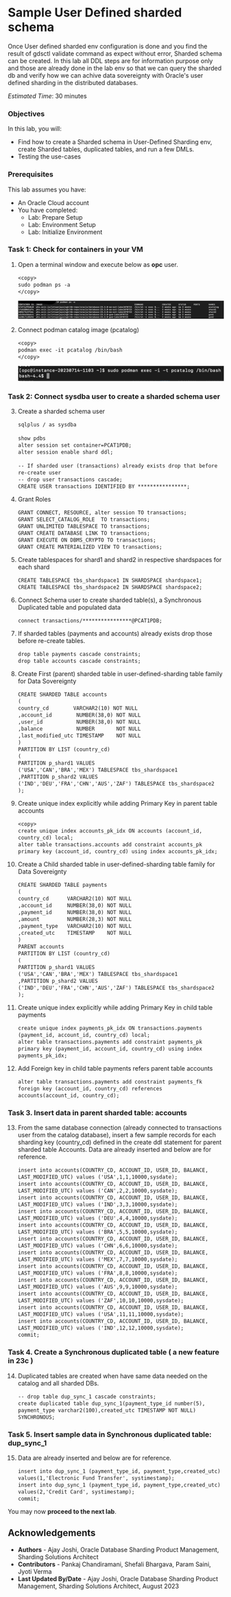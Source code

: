 # Sample User Defined sharded schema

Once User defined sharded env configuration is done and you find the result of gdsctl validate command as expect without error, Sharded schema can be created. In this lab all DDL steps are for information purpose only and those are already done in the lab env so that we can query the sharded db and verify how we can achive data sovereignty with Oracle's user defined sharding in the distributed databases.

*Estimated Time*:  30 minutes

### Objectives

In this lab, you will:

* Find how to create a Sharded schema in User-Defined Sharding env, create Sharded tables, duplicated tables, and run a few DMLs.
* Testing the use-cases

### Prerequisites

This lab assumes you have:

* An Oracle Cloud account
* You have completed:
  * Lab: Prepare Setup
  * Lab: Environment Setup
  * Lab: Initialize Environment

### Task 1: Check for containers in your VM

1. Open a terminal window and execute below as **opc** user.

    ```
    <copy>
    sudo podman ps -a
    </copy>
    ```

     ![<podman containers>](./images/uds-podman-containers.png " ")

2. Connect podman catalog image (pcatalog)

    ```
    <copy>
    podman exec -it pcatalog /bin/bash
    </copy>
    ```

     ![<Connect podman Catalog Image pcatalog>](./images/uds-connect-catalog-podman-image.png " ")

### Task 2: Connect sysdba user to create a sharded schema user

3. Create a sharded schema user

    ```
    sqlplus / as sysdba

    show pdbs
    alter session set container=PCAT1PDB;
    alter session enable shard ddl;

    -- If sharded user (transactions) already exists drop that before re-create user
    -- drop user transactions cascade;
    CREATE USER transactions IDENTIFIED BY ****************;
    ```

4. Grant Roles

    ```
    GRANT CONNECT, RESOURCE, alter session TO transactions;
    GRANT SELECT_CATALOG_ROLE  TO transactions;
    GRANT UNLIMITED TABLESPACE TO transactions;
    GRANT CREATE DATABASE LINK TO transactions;
    GRANT EXECUTE ON DBMS_CRYPTO TO transactions;
    GRANT CREATE MATERIALIZED VIEW TO transactions;
    ```

5. Create tablespaces for shard1 and shard2 in respective shardspaces for each shard

    ```
    CREATE TABLESPACE tbs_shardspace1 IN SHARDSPACE shardspace1;
    CREATE TABLESPACE tbs_shardspace2 IN SHARDSPACE shardspace2;
    ```

6. Connect Schema user to create sharded table(s), a Synchronous Duplicated table and populated data

    ```
    connect transactions/****************@PCAT1PDB;
    ```

7. If sharded tables (payments and accounts) already exists drop those before re-create tables.

    ```
    drop table payments cascade constraints;
    drop table accounts cascade constraints;
    ```

8. Create First (parent) sharded table in user-defined-sharding table family for Data Sovereignty

    ```
    CREATE SHARDED TABLE accounts
    (
    country_cd        VARCHAR2(10) NOT NULL
    ,account_id        NUMBER(38,0) NOT NULL
    ,user_id           NUMBER(38,0) NOT NULL
    ,balance           NUMBER       NOT NULL
    ,last_modified_utc TIMESTAMP    NOT NULL
    )
    PARTITION BY LIST (country_cd)
    (
    PARTITION p_shard1 VALUES
    ('USA','CAN','BRA','MEX') TABLESPACE tbs_shardspace1
    ,PARTITION p_shard2 VALUES
    ('IND','DEU','FRA','CHN','AUS','ZAF') TABLESPACE tbs_shardspace2
    );
    ```

9. Create unique index explicitly while adding Primary Key in parent table accounts

    ```
    <copy>
    create unique index accounts_pk_idx ON accounts (account_id, country_cd) local;
    alter table transactions.accounts add constraint accounts_pk primary key (account_id, country_cd) using index accounts_pk_idx;
    ```

10. Create a Child sharded table in user-defined-sharding table family for Data Sovereignty

    ```
    CREATE SHARDED TABLE payments
    (
    country_cd      VARCHAR2(10) NOT NULL
    ,account_id     NUMBER(38,0) NOT NULL
    ,payment_id     NUMBER(38,0) NOT NULL
    ,amount         NUMBER(28,3) NOT NULL
    ,payment_type   VARCHAR2(10) NOT NULL
    ,created_utc    TIMESTAMP    NOT NULL
    )
    PARENT accounts
    PARTITION BY LIST (country_cd)
    (
    PARTITION p_shard1 VALUES
    ('USA','CAN','BRA','MEX') TABLESPACE tbs_shardspace1
    ,PARTITION p_shard2 VALUES
    ('IND','DEU','FRA','CHN','AUS','ZAF') TABLESPACE tbs_shardspace2
    );
    ```

11. Create unique index explicitly while adding Primary Key in child table payments

    ```
    create unique index payments_pk_idx ON transactions.payments (payment_id, account_id, country_cd) local;
    alter table transactions.payments add constraint payments_pk primary key (payment_id, account_id, country_cd) using index payments_pk_idx;
    ```

12. Add Foreign key in child table payments refers parent table accounts

    ```
    alter table transactions.payments add constraint payments_fk foreign key (account_id, country_cd) references accounts(account_id, country_cd);
    ```

### Task 3. Insert data in parent sharded table: accounts
13. From the same database connection (already connected to transactions user from the catalog database), insert a few sample records for each sharding key (country_cd) defined in the create ddl statement for parent sharded table Accounts. Data are already inserted and below are for reference.

    ```
    insert into accounts(COUNTRY_CD, ACCOUNT_ID, USER_ID, BALANCE, LAST_MODIFIED_UTC) values ('USA',1,1,10000,sysdate);
    insert into accounts(COUNTRY_CD, ACCOUNT_ID, USER_ID, BALANCE, LAST_MODIFIED_UTC) values ('CAN',2,2,10000,sysdate);
    insert into accounts(COUNTRY_CD, ACCOUNT_ID, USER_ID, BALANCE, LAST_MODIFIED_UTC) values ('IND',3,3,10000,sysdate);
    insert into accounts(COUNTRY_CD, ACCOUNT_ID, USER_ID, BALANCE, LAST_MODIFIED_UTC) values ('DEU',4,4,10000,sysdate);
    insert into accounts(COUNTRY_CD, ACCOUNT_ID, USER_ID, BALANCE, LAST_MODIFIED_UTC) values ('BRA',5,5,10000,sysdate);
    insert into accounts(COUNTRY_CD, ACCOUNT_ID, USER_ID, BALANCE, LAST_MODIFIED_UTC) values ('CHN',6,6,10000,sysdate);
    insert into accounts(COUNTRY_CD, ACCOUNT_ID, USER_ID, BALANCE, LAST_MODIFIED_UTC) values ('MEX',7,7,10000,sysdate);
    insert into accounts(COUNTRY_CD, ACCOUNT_ID, USER_ID, BALANCE, LAST_MODIFIED_UTC) values ('FRA',8,8,10000,sysdate);
    insert into accounts(COUNTRY_CD, ACCOUNT_ID, USER_ID, BALANCE, LAST_MODIFIED_UTC) values ('AUS',9,9,10000,sysdate);
    insert into accounts(COUNTRY_CD, ACCOUNT_ID, USER_ID, BALANCE, LAST_MODIFIED_UTC) values ('ZAF',10,10,10000,sysdate);
    insert into accounts(COUNTRY_CD, ACCOUNT_ID, USER_ID, BALANCE, LAST_MODIFIED_UTC) values ('USA',11,11,10000,sysdate);
    insert into accounts(COUNTRY_CD, ACCOUNT_ID, USER_ID, BALANCE, LAST_MODIFIED_UTC) values ('IND',12,12,10000,sysdate);
    commit;
    ```

### Task 4. Create a Synchronous duplicated table ( a new feature in 23c )
14. Duplicated tables are created when have same data needed on the catalog and all sharded DBs.

    ```
    -- drop table dup_sync_1 cascade constraints;
    create duplicated table dup_sync_1(payment_type_id number(5), payment_type varchar2(100),created_utc TIMESTAMP NOT NULL) SYNCHRONOUS;
    ```

### Task 5. Insert sample data in Synchronous duplicated table: dup_sync_1
15. Data are already inserted and below are for reference.
    ```
    insert into dup_sync_1 (payment_type_id, payment_type,created_utc) values(1,'Electronic Fund Transfer', systimestamp);
    insert into dup_sync_1 (payment_type_id, payment_type,created_utc) values(2,'Credit Card', systimestamp);
    commit;
    ```

You may now **proceed to the next lab**.

## Acknowledgements

* **Authors** - Ajay Joshi, Oracle Database Sharding Product Management, Sharding Solutions Architect
* **Contributors** - Pankaj Chandiramani, Shefali Bhargava, Param Saini, Jyoti Verma
* **Last Updated By/Date** - Ajay Joshi, Oracle Database Sharding Product Management, Sharding Solutions Architect, August 2023
